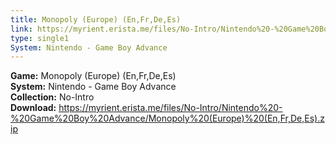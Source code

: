 ```yaml
---
title: Monopoly (Europe) (En,Fr,De,Es)
link: https://myrient.erista.me/files/No-Intro/Nintendo%20-%20Game%20Boy%20Advance/Monopoly%20(Europe)%20(En,Fr,De,Es).zip
type: single1
System: Nintendo - Game Boy Advance
---
```

<b>Game:</b> Monopoly (Europe) (En,Fr,De,Es)<br>
<b>System:</b> Nintendo - Game Boy Advance<br>
<b>Collection:</b> No-Intro<br>
<b>Download:</b> https://myrient.erista.me/files/No-Intro/Nintendo%20-%20Game%20Boy%20Advance/Monopoly%20(Europe)%20(En,Fr,De,Es).zip